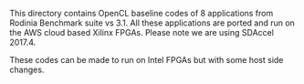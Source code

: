 This directory contains OpenCL baseline codes of 8 applications from Rodinia Benchmark suite vs 3.1. All these applications are ported and run on the AWS cloud based Xilinx FPGAs. Please note we are using SDAccel 2017.4. 

These codes can be made to run on Intel FPGAs but with some host side changes.
